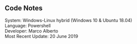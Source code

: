 ## Code Notes

System: Windows-Linux hybrid (Windows 10 & Ubuntu 18.04)  
Language: Powershell  
Developer: Marco Alberto  
Most Recent Update: 20 June 2019  
